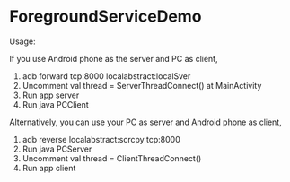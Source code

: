# ForegroundServiceDemo

Usage:

If you use Android phone as the server and PC as client,
1. adb forward tcp:8000 localabstract:localSver
2. Uncomment val thread = ServerThreadConnect() at MainActivity
3. Run app server
4. Run java PCClient


Alternatively, you can use your PC as server and Android phone as client,
1. adb reverse localabstract:scrcpy tcp:8000
2. Run java PCServer
3. Uncomment val thread = ClientThreadConnect()
4. Run app client